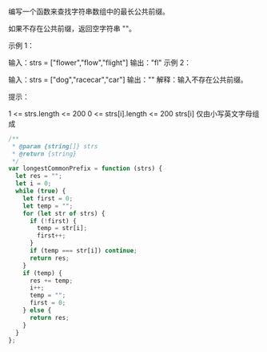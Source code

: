 ###

编写一个函数来查找字符串数组中的最长公共前缀。

如果不存在公共前缀，返回空字符串 ""。

示例 1：

输入：strs = ["flower","flow","flight"]
输出："fl"
示例 2：

输入：strs = ["dog","racecar","car"]
输出：""
解释：输入不存在公共前缀。

提示：

1 <= strs.length <= 200
0 <= strs[i].length <= 200
strs[i] 仅由小写英文字母组成

```js
/**
 * @param {string[]} strs
 * @return {string}
 */
var longestCommonPrefix = function (strs) {
  let res = "";
  let i = 0;
  while (true) {
    let first = 0;
    let temp = "";
    for (let str of strs) {
      if (!first) {
        temp = str[i];
        first++;
      }
      if (temp === str[i]) continue;
      return res;
    }
    if (temp) {
      res += temp;
      i++;
      temp = "";
      first = 0;
    } else {
      return res;
    }
  }
};
```
